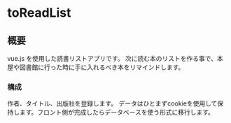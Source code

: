 # toReadList

## 概要
vue.js を使用した読書リストアプリです。
次に読む本のリストを作る事で、本屋や図書館に行った時に手に入れるべき本をリマインドします。

### 構成
作者、タイトル、出版社を登録します。
データはひとまずcookieを使用して保持します。フロント側が完成したらデータベースを使う形式に移行します。

